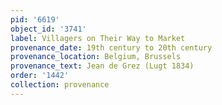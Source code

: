 ```yaml
---
pid: '6619'
object_id: '3741'
label: Villagers on Their Way to Market
provenance_date: 19th century to 20th century
provenance_location: Belgium, Brussels
provenance_text: Jean de Grez (Lugt 1834)
order: '1442'
collection: provenance
---
```

